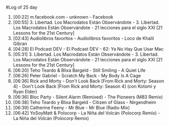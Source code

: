 #Log of 25 day

1. [00:22] m.facebook.com - unknown - Facebook
1. [00:55] 3. Libertad. Los Macrodatos Están Observándote - 3. Libertad. Los Macrodatos Están Observándote - 21 lecciones para el siglo XXI [21 Lessons for the 21st Century]
1. [02:43] Audiolibros favoritos - Audiolibros favoritos - Loco de Khalil Gibran
1. [04:28] El Podcast DEV - El Podcast DEV - 62: Ya No Hay Que Usar Mac
1. [05:31] 3. Libertad. Los Macrodatos Están Observándote - 3. Libertad. Los Macrodatos Están Observándote - 21 lecciones para el siglo XXI [21 Lessons for the 21st Century]
1. [06:20] Teho Teardo & Blixa Bargeld - Still Smiling - A Quiet Life
1. [06:26] Peter Gabriel - Scratch My Back - My Body Is A Cage
1. [06:36] Rick and Morty - Don't Look Back [From Rick and Morty: Season 4] - Don't Look Back [From Rick and Morty: Season 4] (con Kotomi y Ryan Elder)
1. [06:36] Bloc Party - Silent Alarm (Remixed) - The Pioneers (M83 Remix)
1. [06:38] Teho Teardo y Blixa Bargeld - Citizen of Glass - Nirgendheim
1. [06:39] Catherine Feeny - Mr Blue - Mr Blue (Radio Mix)
1. [06:42] YoSoyMatt & Polocorp - La Niña del Volcán (Polocorp Remix) - La Niña del Volcán (Polocorp Remix)
